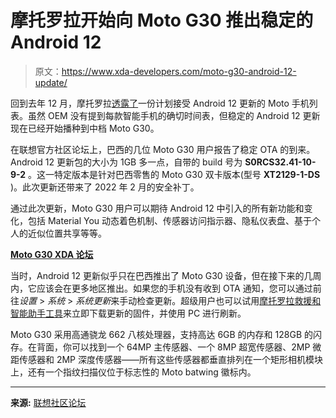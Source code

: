 # 摩托罗拉开始向 Moto G30 推出稳定的 Android 12

> 原文：<https://www.xda-developers.com/moto-g30-android-12-update/>

回到去年 12 月，摩托罗拉[透露了](https://www.xda-developers.com/motorola-android-12/)一份计划接受 Android 12 更新的 Moto 手机列表。虽然 OEM 没有提到每款智能手机的确切时间表，但稳定的 Android 12 更新现在已经开始播种到中档 Moto G30。

在联想官方社区论坛上，巴西的几位 Moto G30 用户报告了稳定 OTA 的到来。Android 12 更新包的大小为 1GB 多一点，自带的 build 号为 **S0RCS32.41-10-9-2** 。这一特定版本是针对巴西零售的 Moto G30 双卡版本(型号 **XT2129-1-DS** )。此次更新还带来了 2022 年 2 月的安全补丁。

通过此次更新，Moto G30 用户可以期待 Android 12 中引入的所有新功能和变化，包括 Material You 动态着色机制、传感器访问指示器、隐私仪表盘、基于个人的近似位置共享等等。

**[Moto G30 XDA 论坛](https://forum.xda-developers.com/f/moto-g30.12107/)**

当时，Android 12 更新似乎只在巴西推出了 Moto G30 设备，但在接下来的几周内，它应该会在更多地区推出。如果您的手机没有收到 OTA 通知，您可以通过前往*设置* > *系统* > *系统更新*来手动检查更新。超级用户也可以试用[摩托罗拉救援和智能助手工具](https://shop-links.co/link/?exclusive=1&publisher_slug=xda&article_name=Motorola+starts+rolling+out+stable+Android+12+to+the+Moto+G30&article_url=https%3A%2F%2Fwww.xda-developers.com%2Fmoto-g30-android-12-update%2F&u1=UUxdaUeUpU40447&url=https%3A%2F%2Fwww.motorola.com%2Fus%2Frescue-and-smart-assistant%2Fp)来立即下载更新的固件，并使用 PC 进行刷新。

Moto G30 采用高通骁龙 662 八核处理器，支持高达 6GB 的内存和 128GB 的闪存。在背面，你可以找到一个 64MP 主传感器、一个 8MP 超宽传感器、2MP 微距传感器和 2MP 深度传感器——所有这些传感器都垂直排列在一个矩形相机模块上，还有一个指纹扫描仪位于标志性的 Moto batwing 徽标内。

* * *

**来源:** [联想社区论坛](https://forums.lenovo.com/t5/Moto-G30/Android-12-Moto-G30/m-p/5134690)